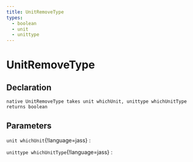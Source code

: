```yaml
---
title: UnitRemoveType
types:
  - boolean
  - unit
  - unittype
---
```


# UnitRemoveType

## Declaration

```jass
native UnitRemoveType takes unit whichUnit, unittype whichUnitType returns boolean
```

## Parameters
`unit whichUnit`{!language=jass}
: 

`unittype whichUnitType`{!language=jass}
: 
